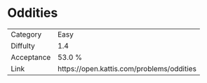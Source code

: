 # Oddities

<table>
    <tr>
        <td>Category</td>
        <td>Easy</td>
    </tr>
    <tr>
        <td>Diffulty</td>
        <td>1.4</td>
    </tr>
    <tr>
        <td>Acceptance</td>
        <td>53.0 %</td>
    </tr>
    <tr>
        <td>Link</td>
        <td>https://open.kattis.com/problems/oddities</td>
    </tr>
</table>
